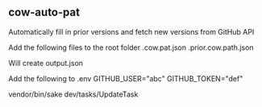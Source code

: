 ## cow-auto-pat

Automatically fill in prior versions and fetch new versions from GitHub API

Add the following files to the root folder
.cow.pat.json
.prior.cow.path.json

Will create output.json

Add the following to .env
GITHUB_USER="abc"
GITHUB_TOKEN="def"

vendor/bin/sake dev/tasks/UpdateTask
